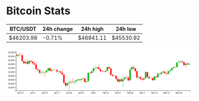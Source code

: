 # Bitcoin Stats

BTC/USDT|24h change|24h high|24h low|
|---|---|---|---|
|$46203.98|-0.71%|$46941.11|$45530.92|

<img src="./chart.svg">
